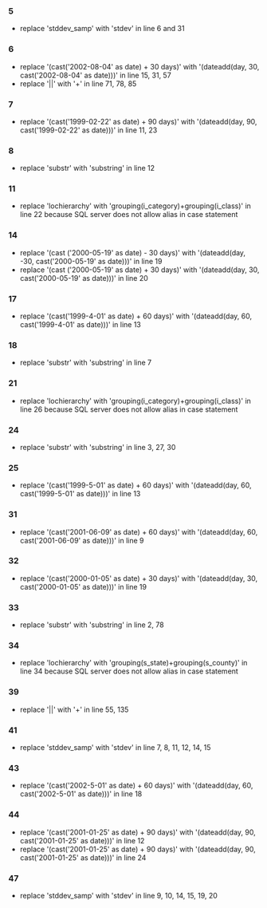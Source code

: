 ### 5
- replace 'stddev_samp' with 'stdev' in line 6 and 31

### 6
- replace '(cast('2002-08-04' as date) +  30 days)' with '(dateadd(day, 30, cast('2002-08-04' as date)))' in line 15, 31, 57
- replace '||' with '+' in line 71, 78, 85

### 7
- replace '(cast('1999-02-22' as date) + 90 days)' with '(dateadd(day, 90, cast('1999-02-22' as date)))' in line 11, 23

### 8
- replace 'substr' with 'substring' in line 12

### 11
- replace 'lochierarchy' with 'grouping(i_category)+grouping(i_class)' in line 22 because SQL server does not allow alias in case statement

### 14
- replace '(cast ('2000-05-19' as date) - 30 days)' with '(dateadd(day, -30, cast('2000-05-19' as date)))' in line 19
- replace '(cast ('2000-05-19' as date) + 30 days)' with '(dateadd(day, 30, cast('2000-05-19' as date)))' in line 20

### 17
- replace '(cast('1999-4-01' as date) + 60 days)' with '(dateadd(day, 60, cast('1999-4-01' as date)))' in line 13

### 18
- replace 'substr' with 'substring' in line 7

### 21
- replace 'lochierarchy' with 'grouping(i_category)+grouping(i_class)' in line 26 because SQL server does not allow alias in case statement

### 24
- replace 'substr' with 'substring' in line 3, 27, 30

### 25
- replace '(cast('1999-5-01' as date) + 60 days)' with '(dateadd(day, 60, cast('1999-5-01' as date)))' in line 13

### 31
- replace '(cast('2001-06-09' as date) +  60 days)' with '(dateadd(day, 60, cast('2001-06-09' as date)))' in line 9

### 32
- replace '(cast('2000-01-05' as date) + 30 days)' with '(dateadd(day, 30, cast('2000-01-05' as date)))' in line 19

### 33
- replace 'substr' with 'substring' in line 2, 78

### 34
- replace 'lochierarchy' with 'grouping(s_state)+grouping(s_county)' in line 34 because SQL server does not allow alias in case statement

### 39
- replace '||' with '+' in line 55, 135

### 41
- replace 'stddev_samp' with 'stdev' in line 7, 8, 11, 12, 14, 15

### 43
- replace '(cast('2002-5-01' as date) + 60 days)' with '(dateadd(day, 60, cast('2002-5-01' as date)))' in line 18

### 44
- replace '(cast('2001-01-25' as date) + 90 days)' with '(dateadd(day, 90, cast('2001-01-25' as date)))' in line 12
- replace '(cast('2001-01-25' as date) + 90 days)' with '(dateadd(day, 90, cast('2001-01-25' as date)))' in line 24

### 47
- replace 'stddev_samp' with 'stdev' in line 9, 10, 14, 15, 19, 20